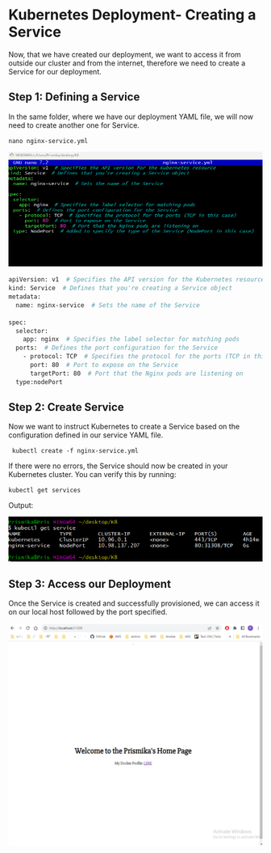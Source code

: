 # Kubernetes Deployment- Creating a Service 

Now, that we have created our deployment, we want to access it from outside our cluster and from the internet, therefore we need to create a Service for our deployment. 

## Step 1: Defining a Service

In the same folder, where we have our deployment YAML file, we will now need to create another one for Service. 

```
nano nginx-service.yml
```
![Alt text](../images/sercvice-ymlll.png)


```bash
apiVersion: v1  # Specifies the API version for the Kubernetes resource
kind: Service  # Defines that you're creating a Service object
metadata:
  name: nginx-service  # Sets the name of the Service

spec:
  selector:
    app: nginx  # Specifies the label selector for matching pods
  ports:  # Defines the port configuration for the Service
    - protocol: TCP  # Specifies the protocol for the ports (TCP in this case)
      port: 80  # Port to expose on the Service
      targetPort: 80  # Port that the Nginx pods are listening on
  type:nodePort 

```
## Step 2: Create Service 

Now we want to instruct Kubernetes to create a Service based on the configuration defined in our service YAML file. 

```
 kubectl create -f nginx-service.yml
```

If there were no errors, the Service should now be created in your Kubernetes cluster. You can verify this by running:

```
kubectl get services
```

Output:

![Alt text](../images/servicesss.png)

## Step 3: Access our Deployment 

Once the Service is created and successfully provisioned, we can access it on our local host followed by the port specified. 

![Alt text](../images/losthostport.png)